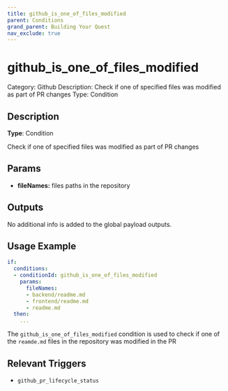 ```yaml
---
title: github_is_one_of_files_modified
parent: Conditions
grand_parent: Building Your Quest
nav_exclude: true
---
```


# github_is_one_of_files_modified

Category: Github
Description: Check if one of specified files was modified as part of PR changes
Type: Condition

## Description

**Type**: Condition

Check if one of specified files was modified as part of PR changes

## Params

- **fileNames:** files paths in the repository

## Outputs

No additional info is added to the global payload outputs.

## Usage Example

```yaml
if:
  conditions:
  - conditionId: github_is_one_of_files_modified
    params:
      fileNames:
      - backend/readme.md
      - frontend/readme.md
      - readme.md
  then:
    ...
```

The `github_is_one_of_files_modified` condition is used to check if one of the `reamde.md` files in the repository was modified in the PR

## Relevant Triggers

- `github_pr_lifecycle_status`
